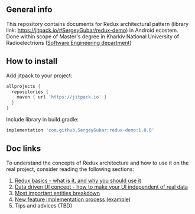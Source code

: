 ## General info
This repository contains documents for Redux architectural pattern (library link: https://jitpack.io/#SergeyGubar/redux-demo) in Android ecostem.
Done within scope of Master's degree in Kharkiv National University of Radioelectrions ([Software Engineering department](https://nure.ua/ru/department/kafedra-programmnoy-inzhenerii-pi))

## How to install 

Add jitpack to your project:

```Groovy
allprojects {
  repositories {
    maven { url 'https://jitpack.io' }
  }
}
```

Include library in build.gradle:

```Groovy
implementation 'com.github.SergeyGubar:redux-demo:1.0.0'
```

## Doc links
To understand the concepts of Redux architecture and how to use it on the real project, consider reading the following sections:

1. [Redux basics - what is it, and why you should use it](https://github.com/SergeyGubar/redux-arch-overview/blob/main/1%20-%20Basic%20concepts.md)
2. [Data driven UI concept - how to make your UI independent of real data](https://github.com/SergeyGubar/redux-arch-overview/blob/main/2%20-%20Data%20driven%20UI.md)
3. [Most important entities breakdown](https://github.com/SergeyGubar/redux-arch-overview/blob/main/3%20-%20Main%20entities.md)
4. [New feature implementation process (example)](https://github.com/SergeyGubar/redux-arch-overview/blob/main/4%20-%20How%20to%20add%20new%20feature.md)
5. Tips and advices (TBD)
